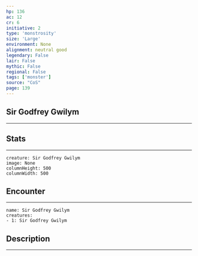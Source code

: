 ```yaml
---
hp: 136
ac: 12
cr: 6
initiative: 2
type: 'monstrosity'    
size: 'Large'
environment: None
alignment: neutral good
legendary: False
lair: False
mythic: False
regional: False
tags: ['monster']
source: "CoS"
page: 139
---
```


## Sir Godfrey Gwilym
---



## Stats
---

```statblock
creature: Sir Godfrey Gwilym
image: None
columnHeight: 500
columnWidth: 500
```

## Encounter
---

```encounter-table
name: Sir Godfrey Gwilym
creatures:
- 1: Sir Godfrey Gwilym
```

## Description
---




